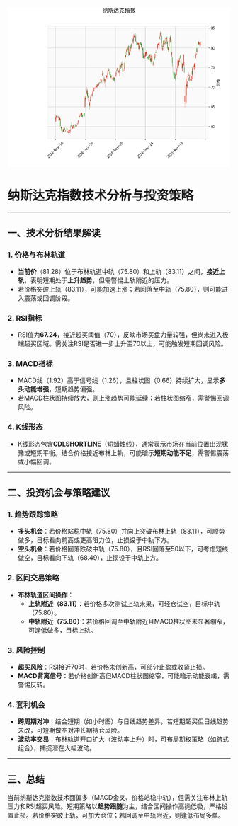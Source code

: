 ![图](NDAQ.png)



# 纳斯达克指数技术分析与投资策略

---

## **一、技术分析结果解读**

### 1. **价格与布林轨道**
- **当前价**（81.28）位于布林轨道中轨（75.80）和上轨（83.11）之间，**接近上轨**，表明短期处于**上升趋势**，但需警惕上轨附近的压力。
- 若价格突破上轨（83.11），可能加速上涨；若回落至中轨（75.80），则可能进入震荡或回调阶段。

### 2. **RSI指标**
- RSI值为**67.24**，接近超买阈值（70），反映市场买盘力量较强，但尚未进入极端超买区域。需关注RSI是否进一步上升至70以上，可能触发短期回调风险。

### 3. **MACD指标**
- MACD线（1.92）高于信号线（1.26），且柱状图（0.66）持续扩大，显示**多头动能增强**，短期趋势偏强。
- 若MACD柱状图持续放大，则上涨趋势可能延续；若柱状图缩窄，需警惕回调风险。

### 4. **K线形态**
- K线形态包含**CDLSHORTLINE**（短蜡烛线），通常表示市场在当前位置出现犹豫或短期平衡。结合价格接近布林上轨，可能暗示**短期动能不足**，需警惕震荡或小幅回调。

---

## **二、投资机会与策略建议**

### 1. **趋势跟踪策略**
- **多头机会**：若价格站稳中轨（75.80）并向上突破布林上轨（83.11），可顺势做多，目标看向前高或更高阻力位，止损设于中轨下方。
- **空头机会**：若价格回落跌破中轨（75.80），且RSI回落至50以下，可考虑短线做空，目标看向下轨（68.49），止损设于中轨上方。

### 2. **区间交易策略**
- **布林轨道区间操作**：
  - **上轨附近（83.11）**：若价格多次测试上轨未果，可轻仓试空，目标中轨（75.80）。
  - **中轨附近（75.80）**：若价格回调至中轨附近且MACD柱状图未显著缩窄，可逢低做多，目标上轨。

### 3. **风险控制**
- **超买风险**：RSI接近70时，若价格未创新高，可部分止盈或收紧止损。
- **MACD背离信号**：若价格创新高但MACD柱状图缩窄，可能暗示动能衰竭，需警惕反转。

### 4. **套利机会**
- **跨周期对冲**：结合短期（如小时图）与日线趋势差异，若短期超买但日线趋势未改，可短期做空对冲长期持仓风险。
- **波动率交易**：布林轨道开口扩大（波动率上升）时，可布局期权策略（如跨式组合），捕捉潜在大幅波动。

---

## **三、总结**
当前纳斯达克指数技术面偏多（MACD金叉、价格站稳中轨），但需关注布林上轨压力和RSI超买风险。短期策略以**趋势跟随**为主，结合区间操作高抛低吸，严格设置止损。若价格突破上轨，可加大仓位；若回调至中轨附近，则逢低布局多单。